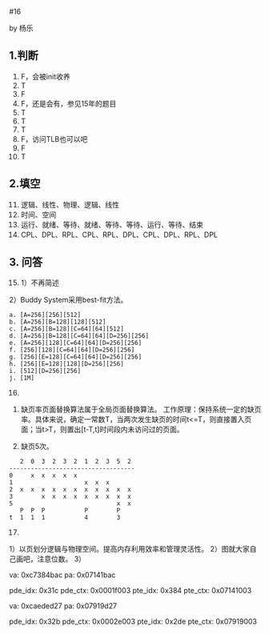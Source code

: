 #16

by 杨乐 

## 1.判断

1. F，会被init收养
2. T
3. F
4. F，还是会有，参见15年的题目
5. T
6. T
7. T
8. F，访问TLB也可以吧
9. F
10. T

## 2.填空

11. 逻辑、线性、物理、逻辑、线性
12. 时间、空间
13. 运行、就绪、等待、就绪、等待、等待、运行、等待、结束
14. CPL、DPL、RPL、CPL、RPL、DPL、CPL、DPL、RPL、DPL

## 3. 问答

15. 1）不再简述 

2）Buddy System采用best-fit方法。
```
a. [A=256][256][512]
b. [A=256][B=128][128][512]
c. [A=256][B=128][C=64][64][512]
d. [A=256][B=128][C=64][64][D=256][256]
e. [A=256][128][C=64][64][D=256][256]
f. [256][128][C=64][64][D=256][256]
g. [256][E=128][C=64][64][D=256][256]
h. [256][E=128][128][D=256][256]
i. [512][D=256][256]
j. [1M]
```

16.

1) 缺页率页面替换算法属于全局页面替换算法。
工作原理：保持系统一定的缺页率。具体来说，确定一常数T，当两次发生缺页的时间t<=T，则直接置入页面；当t>T，则置出[t-T,t]时间段内未访问过的页面。

2) 缺页5次。
```
   2  0  3  2  3  2  1  2  3  5  2
-----------------------------------
0     x  x  x  x  x
1                    x  x  x  
2  x  x  x  x  x  x  x  x  x  x  x
3        x  x  x  x  x  x  x  x  x
5                             x  x
   P  P  P           P        P
t  1  1  1           4        3
```

17.
1）以页划分逻辑与物理空间。提高内存利用效率和管理灵活性。
2）图就大家自己画吧，注意位数。
3）

va: 0xc7384bac
pa: 0x07141bac

pde_idx: 0x31c
pde_ctx: 0x0001f003
pte_idx: 0x384
pte_ctx: 0x07141003

va: 0xcaeded27
pa: 0x07919d27

pde_idx: 0x32b
pde_ctx: 0x0002e003
pte_idx: 0x2de
pte_ctx: 0x07919003
